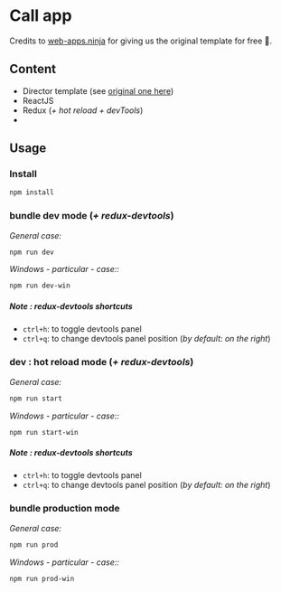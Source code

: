 Call app
==========

Credits to [web-apps.ninja](http://web-apps.ninja/director-free-responsive-admin-template/) for giving us the original template for free :clap:.


## Content

- Director template (see [original one here]((http://web-apps.ninja/director-free-responsive-admin-template/)))
- ReactJS
- Redux (*+ hot reload + devTools*)
-

## Usage

### Install
```bash
npm install
```

### bundle dev mode (*+ redux-devtools*)

*General case:*
```bash
npm run dev
```

*Windows - particular - case::*
```bash
npm run dev-win
```

##### Note : redux-devtools shortcuts
- `ctrl+h`: to toggle devtools panel
- `ctrl+q`: to change devtools panel position (*by default: on the right*)

### dev : hot reload mode (*+ redux-devtools*)

*General case:*
```bash
npm run start
```

*Windows - particular - case::*
```bash
npm run start-win
```

##### Note : redux-devtools shortcuts
- `ctrl+h`: to toggle devtools panel
- `ctrl+q`: to change devtools panel position (*by default: on the right*)

### bundle production mode

*General case:*
```bash
npm run prod
```
*Windows - particular - case::*
```bash
npm run prod-win
```
